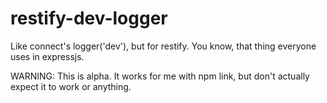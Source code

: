 restify-dev-logger
==================

Like connect's logger('dev'), but for restify. You know, that thing everyone uses in expressjs.

WARNING: This is alpha. It works for me with npm link, but don't actually expect it to work or anything.
